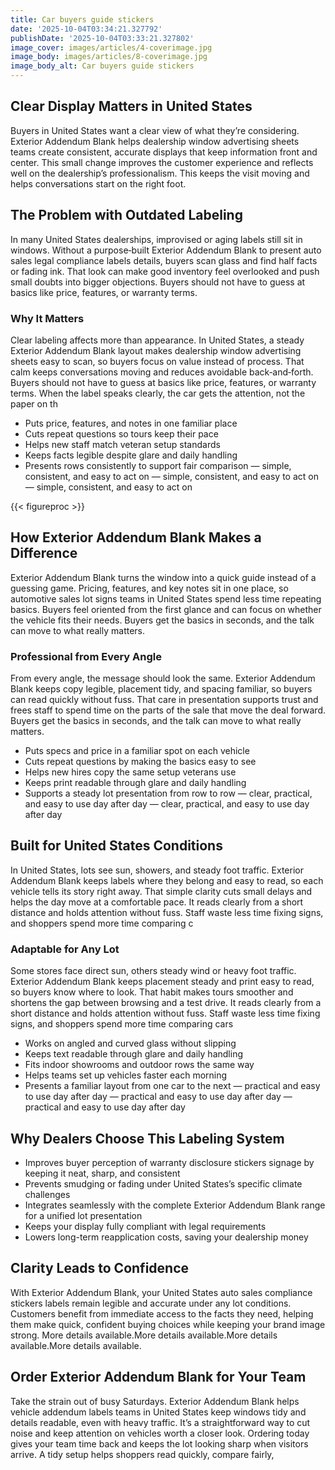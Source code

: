 ```yaml
---
title: Car buyers guide stickers
date: '2025-10-04T03:34:21.327792'
publishDate: '2025-10-04T03:33:21.327802'
image_cover: images/articles/4-coverimage.jpg
image_body: images/articles/8-coverimage.jpg
image_body_alt: Car buyers guide stickers
---
```



## Clear Display Matters in United States
Buyers in United States want a clear view of what they’re considering. Exterior Addendum Blank helps dealership window advertising sheets teams create consistent, accurate displays that keep information front and center. This small change improves the customer experience and reflects well on the dealership’s professionalism. This keeps the visit moving and helps conversations start on the right foot.

## The Problem with Outdated Labeling
In many United States dealerships, improvised or aging labels still sit in windows. Without a purpose‑built Exterior Addendum Blank to present auto sales legal compliance labels details, buyers scan glass and find half facts or fading ink. That look can make good inventory feel overlooked and push small doubts into bigger objections. Buyers should not have to guess at basics like price, features, or warranty terms.

### Why It Matters
Clear labeling affects more than appearance. In United States, a steady Exterior Addendum Blank layout makes dealership window advertising sheets easy to scan, so buyers focus on value instead of process. That calm keeps conversations moving and reduces avoidable back‑and‑forth. Buyers should not have to guess at basics like price, features, or warranty terms. When the label speaks clearly, the car gets the attention, not the paper on th

- Puts price, features, and notes in one familiar place
- Cuts repeat questions so tours keep their pace
- Helps new staff match veteran setup standards
- Keeps facts legible despite glare and daily handling
- Presents rows consistently to support fair comparison — simple, consistent, and easy to act on — simple, consistent, and easy to act on — simple, consistent, and easy to act on

{{< figureproc >}}

## How Exterior Addendum Blank Makes a Difference
Exterior Addendum Blank turns the window into a quick guide instead of a guessing game. Pricing, features, and key notes sit in one place, so automotive sales lot signs teams in United States spend less time repeating basics. Buyers feel oriented from the first glance and can focus on whether the vehicle fits their needs.  Buyers get the basics in seconds, and the talk can move to what really matters.

### Professional from Every Angle
From every angle, the message should look the same. Exterior Addendum Blank keeps copy legible, placement tidy, and spacing familiar, so buyers can read quickly without fuss. That care in presentation supports trust and frees staff to spend time on the parts of the sale that move the deal forward.  Buyers get the basics in seconds, and the talk can move to what really matters.

- Puts specs and price in a familiar spot on each vehicle
- Cuts repeat questions by making the basics easy to see
- Helps new hires copy the same setup veterans use
- Keeps print readable through glare and daily handling
- Supports a steady lot presentation from row to row — clear, practical, and easy to use day after day — clear, practical, and easy to use day after day

## Built for United States Conditions
In United States, lots see sun, showers, and steady foot traffic. Exterior Addendum Blank keeps labels where they belong and easy to read, so each vehicle tells its story right away. That simple clarity cuts small delays and helps the day move at a comfortable pace. It reads clearly from a short distance and holds attention without fuss. Staff waste less time fixing signs, and shoppers spend more time comparing c

### Adaptable for Any Lot
Some stores face direct sun, others steady wind or heavy foot traffic. Exterior Addendum Blank keeps placement steady and print easy to read, so buyers know where to look. That habit makes tours smoother and shortens the gap between browsing and a test drive. It reads clearly from a short distance and holds attention without fuss. Staff waste less time fixing signs, and shoppers spend more time comparing cars

- Works on angled and curved glass without slipping
- Keeps text readable through glare and daily handling
- Fits indoor showrooms and outdoor rows the same way
- Helps teams set up vehicles faster each morning
- Presents a familiar layout from one car to the next — practical and easy to use day after day — practical and easy to use day after day — practical and easy to use day after day

## Why Dealers Choose This Labeling System
- Improves buyer perception of warranty disclosure stickers signage by keeping it neat, sharp, and consistent
- Prevents smudging or fading under United States’s specific climate challenges
- Integrates seamlessly with the complete Exterior Addendum Blank range for a unified lot presentation
- Keeps your display fully compliant with legal requirements
- Lowers long-term reapplication costs, saving your dealership money

## Clarity Leads to Confidence
With Exterior Addendum Blank, your United States auto sales compliance stickers labels remain legible and accurate under any lot conditions. Customers benefit from immediate access to the facts they need, helping them make quick, confident buying choices while keeping your brand image strong. More details available.More details available.More details available.More details available.

## Order Exterior Addendum Blank for Your Team
Take the strain out of busy Saturdays. Exterior Addendum Blank helps vehicle addendum labels teams in United States keep windows tidy and details readable, even with heavy traffic. It’s a straightforward way to cut noise and keep attention on vehicles worth a closer look.  Ordering today gives your team time back and keeps the lot looking sharp when visitors arrive.  A tidy setup helps shoppers read quickly, compare fairly,

